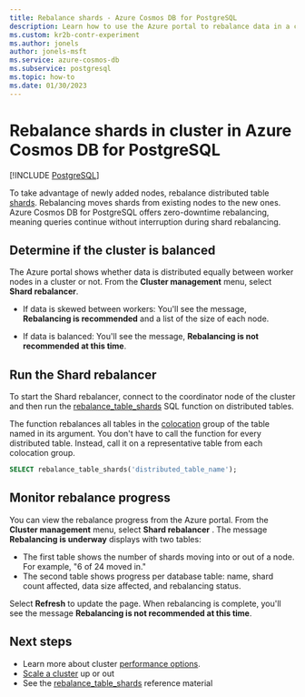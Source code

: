 ```yaml
---
title: Rebalance shards - Azure Cosmos DB for PostgreSQL
description: Learn how to use the Azure portal to rebalance data in a cluster using the Shard rebalancer.
ms.custom: kr2b-contr-experiment
ms.author: jonels
author: jonels-msft
ms.service: azure-cosmos-db
ms.subservice: postgresql
ms.topic: how-to
ms.date: 01/30/2023
---
```


# Rebalance shards in cluster in Azure Cosmos DB for PostgreSQL

[!INCLUDE [PostgreSQL](../includes/appliesto-postgresql.md)]

To take advantage of newly added nodes, rebalance distributed table
[shards](concepts-nodes.md#shards). Rebalancing moves shards from existing nodes to the new ones. Azure Cosmos DB for PostgreSQL offers
zero-downtime rebalancing, meaning queries continue without interruption during
shard rebalancing.

## Determine if the cluster is balanced

The Azure portal shows whether data is distributed equally between
worker nodes in a cluster or not. From the **Cluster management** menu, select **Shard rebalancer**.

- If data is skewed between workers: You'll see the message, **Rebalancing is recommended** and a list of the size of each node.

- If data is balanced: You'll see the message, **Rebalancing is not recommended at this time**.

## Run the Shard rebalancer

To start the Shard rebalancer, connect to the coordinator node of the cluster and then run the [rebalance_table_shards](reference-functions.md#rebalance_table_shards) SQL function on distributed tables. 

The function rebalances all tables in the
[colocation](concepts-colocation.md) group of the table named in its
argument. You don't have to call the function for every distributed
table. Instead, call it on a representative table from each colocation group.

```sql
SELECT rebalance_table_shards('distributed_table_name');
```

## Monitor rebalance progress

You can view the rebalance progress from the Azure portal. From the **Cluster management** menu, select **Shard rebalancer** . The
message **Rebalancing is underway** displays with two tables:

- The first table shows the number of shards moving into or out of a node. For
example, "6 of 24 moved in." 
- The second table shows progress per database table: name, shard count affected, data size affected, and rebalancing status.

Select **Refresh** to update the page. When rebalancing is complete, you'll see the message **Rebalancing is not recommended at this time**.

## Next steps

- Learn more about cluster [performance options](resources-compute.md).
- [Scale a cluster](howto-scale-grow.md) up or out
- See the
  [rebalance_table_shards](reference-functions.md#rebalance_table_shards)
  reference material
